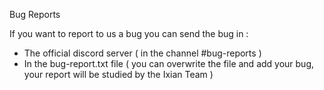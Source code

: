 Bug Reports

If you want to report to us a bug you can send the bug in :

- The official discord server ( in the channel #bug-reports )
- In the bug-report.txt file ( you can overwrite the file and add your bug, your report will be studied by the Ixian Team )
